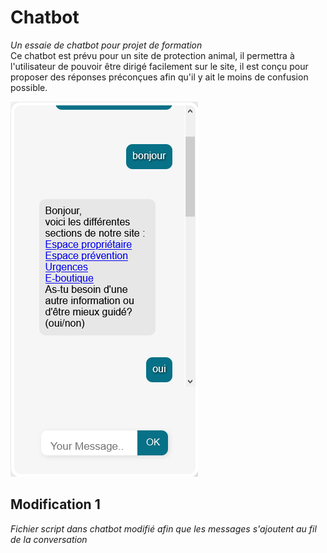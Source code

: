 # Chatbot
*Un essaie de chatbot pour projet de formation*<br>
Ce chatbot est prévu pour un site de protection animal, il permettra à l'utilisateur de pouvoir être dirigé facilement sur le site, il est conçu pour proposer des réponses préconçues afin qu'il y ait le moins de confusion possible. 

<img src="Screenshot_2021-05-09 Online chating bot.png">

## Modification 1
*Fichier script dans chatbot modifié afin que les messages s'ajoutent au fil de la conversation*
